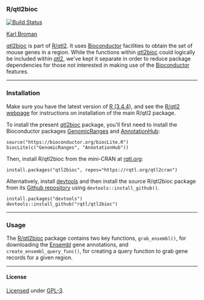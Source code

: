 ### R/qtl2bioc

[![Build Status](https://travis-ci.org/rqtl/qtl2bioc.svg?branch=master)](https://travis-ci.org/rqtl/qtl2bioc)

[Karl Broman](http://kbroman.org)

[qtl2bioc](https://github.com/rqtl/qtl2bioc) is part of [R/qtl2](http://kbroman.org/qtl2).
It uses
[Bioconductor](https://bioconductor.org) facilities to obtain
the set of mouse genes in a region. While the functions within
[qtl2bioc](https://github.com/rqtl/qtl2bioc) could logically be
included within [qtl2](https://github.com/rqtl/qtl2), we've kept
it separate in order to reduce package dependencies for those not
interested in making use of the
[Bioconductor](https://bioconductor.org) features.

---

### Installation

Make sure you have the latest version of [R (3.4.4)](https://cran.r-project.org),
and see the [R/qtl2 webpage](http://kbroman.org/qtl2/) for instructions on
installation of the main R/qtl2 package.

To install the present [qtl2bioc](https://github.com/rqtl/qtl2bioc)
package, you'll first need to install the Bioconductor packages
[GenomicRanges](https://bioconductor.org/packages/release/bioc/html/GenomicRanges.html) and
[AnnotationHub](https://bioconductor.org/packages/release/bioc/html/AnnotationHub.html):

    source("https://bioconductor.org/biocLite.R")
    biocLite(c("GenomicRanges", "AnnotationHub"))

Then, install R/qtl2bioc from the mini-CRAN at
[rqtl.org](https://rqtl.org):

    install.packages("qtl2bioc", repos="https://rqtl.org/qtl2cran")

Alternatively, install [devtools](https://github.com/hadley/devtools)
and then install the source R/qtl2bioc package from its
[Github repository](https://github.com/rqtl/qtl2bioc) using `devtools::install_github()`.

    install.packages("devtools")
    devtools::install_github("rqtl/qtl2bioc")

---

### Usage

The [R/qtl2bioc](https://github.com/rqtl/qtl2bioc) package contains two
key functions, `grab_ensembl()`, for downloading the
[Ensembl](http://ensembl.org) gene annotations, and
`create_ensembl_query_func()`, for creating a query function to
grab gene records for a given region.

---

#### License

[Licensed](License.md) under [GPL-3](https://www.r-project.org/Licenses/GPL-3).
